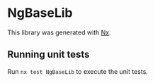 # NgBaseLib

This library was generated with [Nx](https://nx.dev).

## Running unit tests

Run `nx test NgBaseLib` to execute the unit tests.
